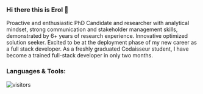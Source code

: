 ### Hi there this is Erol  👋

Proactive and enthusiastic PhD Candidate and researcher with analytical mindset, strong communication and stakeholder management skills, demonstrated by 6+ years of research experience. Innovative optimized solution seeker. Excited to be at the deployment phase of my new career as a full stack developer. As a freshly graduated  Codaisseur student, I have become a trained full-stack developer in only two months.

### Languages & Tools:





![visitors](https://visitor-badge.glitch.me/badge?page_id=page.id)


